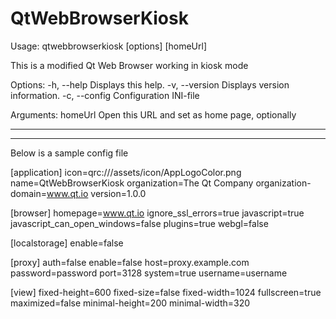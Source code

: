 # QtWebBrowserKiosk

Usage: qtwebbrowserkiosk [options] [homeUrl]

This is a modified Qt Web Browser working in kiosk mode

Options:
  -h, --help               Displays this help.
  -v, --version            Displays version information.
  -c, --config <filepath>  Configuration INI-file

Arguments:
  homeUrl                  Open this URL and set as home page, optionally
 
****************************************************************************
****************************************************************************
   
Below is a sample config file
  
  
[application]
icon=qrc:///assets/icon/AppLogoColor.png
name=QtWebBrowserKiosk
organization=The Qt Company
organization-domain=www.qt.io
version=1.0.0

[browser]
homepage=www.qt.io
ignore_ssl_errors=true
javascript=true
javascript_can_open_windows=false
plugins=true
webgl=false

[localstorage]
enable=false

[proxy]
auth=false
enable=false
host=proxy.example.com
password=password
port=3128
system=true
username=username

[view]
fixed-height=600
fixed-size=false
fixed-width=1024
fullscreen=true
maximized=false
minimal-height=200
minimal-width=320

